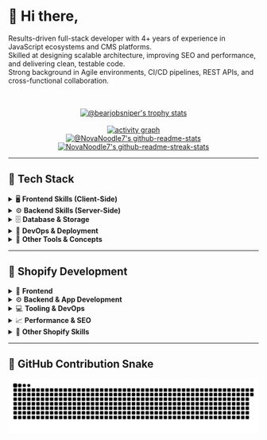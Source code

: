 
# 👋 Hi there, 

Results-driven full-stack developer with 4+ years of experience in JavaScript ecosystems and CMS platforms.  
Skilled at designing scalable architecture, improving SEO and performance, and delivering clean, testable code.  
Strong background in Agile environments, CI/CD pipelines, REST APIs, and cross-functional collaboration.


<br>
<br>
<div align="center">
<a href="https://github.com/NovaNoodle7?tab=achievements"><img src="https://github-profile-trophy.vercel.app/?username=NovaNoodle7&theme=onestar&no-frame=true&column=6&row=1"  width="96%" alt="@bearjobsniper's trophy stats"/></a>
</div>

<br>
<div align="center">
    <a href="https://github.com/NovaNoodle7">
        <img src="https://github-readme-activity-graph.vercel.app/graph?username=NovaNoodle7&theme=react-dark&hide_border=true&hide_title=false&area=true&custom_title=Total%20contribution%20graph%20in%20all%20repo" width="96%" alt="activity graph">
    </a>
</div>

<div align="center">
 <a href="https://github.com/NovaNoodle7?tab=repositories"><img src="https://github-readme-stats-one-bice.vercel.app/api?username=NovaNoodle7&theme=gotham&show_icons=true&count_private=true&hide_border=true&role=OWNER,ORGANIZATION_MEMBER,COLLABORATOR"  width="48%" alt="@NovaNoodle7's github-readme-stats"/></a>
 <a href="https://github.com/NovaNoodle7?tab=stars"><img src="https://github-readme-streak-stats.herokuapp.com?user=NovaNoodle7&theme=gotham&hide_border=true&date_format=M%20j%5B%2C%20Y%5D"  width="48%" alt="NovaNoodle7's github-readme-streak-stats"/></a>
</div>

---

## 🧰 Tech Stack

<details>
<summary>🖥️ <strong>Frontend Skills (Client-Side)</strong></summary>

- **Languages**: HTML5, CSS3, JavaScript (ES6+)
- **Frameworks/Libraries**: React.js, Vue.js, Angular
- **Styling**: Tailwind CSS, Bootstrap, Sass/SCSS
- **State Management**: Redux, Context API, Pinia (Vue)
- **Build Tools**: Webpack, Vite, Babel

</details>

<details>
<summary>⚙️ <strong>Backend Skills (Server-Side)</strong></summary>

- **Languages**: Node.js (JavaScript/TypeScript), PHP, Python, Ruby, Java  
- **Frameworks**: Express.js, Laravel, Django, Spring  
- **Authentication**: JWT, OAuth, Session-based auth  
- **API Design**: RESTful APIs, GraphQL  

</details>

<details>
<summary>🗄️ <strong>Database & Storage</strong></summary>

- **Relational**: MySQL, PostgreSQL, SQL Server  
- **NoSQL**: MongoDB, Firebase  
- **ORM/ODM**: Sequelize, TypeORM, Prisma, Mongoose  

</details>

<details>
<summary>🚀 <strong>DevOps & Deployment</strong></summary>

- **Version Control**: Git, GitHub, GitLab, Bitbucket  
- **CI/CD**: GitHub Actions, GitLab CI, Jenkins  
- **Hosting**: Vercel, Netlify, DigitalOcean, Heroku, AWS, Railway  
- **Tools**: Docker, NGINX, PM2  

</details>

<details>
<summary>🧰 <strong>Other Tools & Concepts</strong></summary>

- Postman, Insomnia (API testing)  
- WebSockets (real-time apps)  
- CMS: WordPress, Strapi, Sanity  
- Testing: Jest, Mocha, PHPUnit  
- Agile, Scrum, Trello, Jira  

</details>

---

## 🛒 Shopify Development

<details>
<summary>🧩 <strong>Frontend</strong></summary>

- Liquid (Shopify templating)  
- HTML5, CSS3, JavaScript (ES6+), SCSS/SASS  
- AJAX & Shopify Fetch API  
- React/Vue for headless setups or embedded apps  

</details>

<details>
<summary>⚙️ <strong>Backend & App Development</strong></summary>

- Shopify REST & GraphQL APIs  
- Public/Private app development (Node.js, Express.js, Next.js)  
- Webhook handling for orders, products, customers  
- OAuth and token authentication  

</details>

<details>
<summary>💻 <strong>Tooling & DevOps</strong></summary>

- Git, VS Code + Shopify extensions  
- Postman for API testing  
- Hosting: Heroku, Vercel, custom VPS  

</details>

<details>
<summary>📈 <strong>Performance & SEO</strong></summary>

- Image optimization, theme speed tuning  
- Schema.org markup, SEO metadata best practices  

</details>

<details>
<summary>🤝 <strong>Other Shopify Skills</strong></summary>

- Custom checkout scripts (Shopify Plus)  
- Multi-language/store setup  
- Third-party integrations: email, analytics, CRMs  
- Strong understanding of eCommerce UX/UI  

</details>

---

## 🐍 GitHub Contribution Snake

<p align="center">
  <img src="https://raw.githubusercontent.com/NovaNoodle7/snk/output/github-contribution-grid-snake.svg" alt="GitHub Snake Animation" />
</p>
